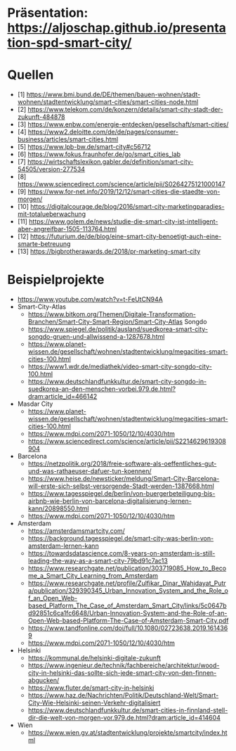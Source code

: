 # Präsentation: https://aljoschap.github.io/presentation-spd-smart-city/
# Quellen
- [1] https://www.bmi.bund.de/DE/themen/bauen-wohnen/stadt-wohnen/stadtentwicklung/smart-cities/smart-cities-node.html
- [2] https://www.telekom.com/de/konzern/details/smart-city-stadt-der-zukunft-484878
- [3] https://www.enbw.com/energie-entdecken/gesellschaft/smart-cities/
- [4] https://www2.deloitte.com/de/de/pages/consumer-business/articles/smart-cities.html
- [5] https://www.lpb-bw.de/smart-city#c56712
- [6] https://www.fokus.fraunhofer.de/go/smart_cities_lab
- [7] https://wirtschaftslexikon.gabler.de/definition/smart-city-54505/version-277534
- [8] https://www.sciencedirect.com/science/article/pii/S0264275121000147
- [9] https://www.for-net.info/2019/12/12/smart-cities-die-staedte-von-morgen/
- [10] https://digitalcourage.de/blog/2016/smart-city-marketingparadies-mit-totalueberwachung
- [11] https://www.golem.de/news/studie-die-smart-city-ist-intelligent-aber-angreifbar-1505-113764.html
- [12] https://futurium.de/de/blog/eine-smart-city-benoetigt-auch-eine-smarte-betreuung
- [13] https://bigbrotherawards.de/2018/pr-marketing-smart-city

# Beispielprojekte
- https://www.youtube.com/watch?v=t-FeUtCN94A
- Smart-City-Atlas
    - https://www.bitkom.org/Themen/Digitale-Transformation-Branchen/Smart-City-Smart-Region/Smart-City-Atlas
Songdo
    - https://www.spiegel.de/politik/ausland/suedkorea-smart-city-songdo-gruen-und-allwissend-a-1287678.html
    - https://www.planet-wissen.de/gesellschaft/wohnen/stadtentwicklung/megacities-smart-cities-100.html
    - https://www1.wdr.de/mediathek/video-smart-city-songdo-city-100.html
    - https://www.deutschlandfunkkultur.de/smart-city-songdo-in-suedkorea-an-den-menschen-vorbei.979.de.html?dram:article_id=466142
- Masdar City
    - https://www.planet-wissen.de/gesellschaft/wohnen/stadtentwicklung/megacities-smart-cities-100.html
    - https://www.mdpi.com/2071-1050/12/10/4030/htm
    - https://www.sciencedirect.com/science/article/pii/S2214629619308904
- Barcelona
    - https://netzpolitik.org/2018/freie-software-als-oeffentliches-gut-und-was-rathaeuser-dafuer-tun-koennen/
    - https://www.heise.de/newsticker/meldung/Smart-City-Barcelona-will-erste-sich-selbst-versorgende-Stadt-werden-1387668.html
    - https://www.tagesspiegel.de/berlin/von-buergerbeteiligung-bis-airbnb-wie-berlin-von-barcelona-digitalisierung-lernen-kann/20898550.html
    - https://www.mdpi.com/2071-1050/12/10/4030/htm
- Amsterdam
    - https://amsterdamsmartcity.com/
    - https://background.tagesspiegel.de/smart-city-was-berlin-von-amsterdam-lernen-kann
    - https://towardsdatascience.com/8-years-on-amsterdam-is-still-leading-the-way-as-a-smart-city-79bd91c7ac13
    - https://www.researchgate.net/publication/303719085_How_to_Become_a_Smart_City_Learning_from_Amsterdam
    - https://www.researchgate.net/profile/Zulfikar_Dinar_Wahidayat_Putra/publication/329390345_Urban_Innovation_System_and_the_Role_of_an_Open_Web-based_Platform_The_Case_of_Amsterdam_Smart_City/links/5c0647bd92851c6ca1fc6648/Urban-Innovation-System-and-the-Role-of-an-Open-Web-based-Platform-The-Case-of-Amsterdam-Smart-City.pdf
    - https://www.tandfonline.com/doi/full/10.1080/02723638.2019.1614369
    - https://www.mdpi.com/2071-1050/12/10/4030/htm
- Helsinki
    - https://kommunal.de/helsinki-digitale-zukunft
    - https://www.ingenieur.de/technik/fachbereiche/architektur/wood-city-in-helsinki-das-sollte-sich-jede-smart-city-von-den-finnen-abgucken/
    - https://www.fluter.de/smart-city-in-helsinki
    - https://www.haz.de/Nachrichten/Politik/Deutschland-Welt/Smart-City-Wie-Helsinki-seinen-Verkehr-digitalisiert
    - https://www.deutschlandfunkkultur.de/smart-cities-in-finnland-stell-dir-die-welt-von-morgen-vor.979.de.html?dram:article_id=414604
- Wien
    - https://www.wien.gv.at/stadtentwicklung/projekte/smartcity/index.html
